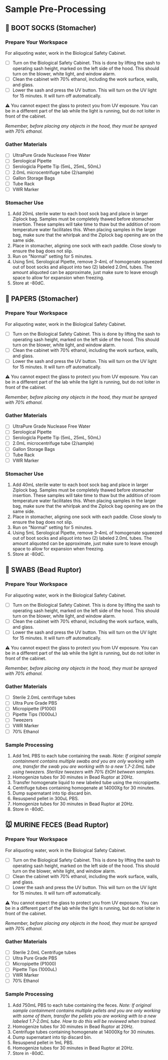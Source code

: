 # Sample Pre-Processing

## 🥾 BOOT SOCKS (Stomacher)

### Prepare Your Workspace

For aliquoting water, work in the Biological Safety Cabinet.

- [ ] Turn on the Biological Safety Cabinet. This is done by lifting the sash to operating sash height, marked on the left side of the hood. This should turn on the blower, white light, and window alarm. 
- [ ] Clean the cabinet with 70% ethanol, including the work surface, walls, and glass.
- [ ] Lower the sash and press the UV button. This will turn on the UV light for 15 minutes. It will turn off automatically. 

⚠️ You cannot expect the glass to protect you from UV exposure. You can be in a different part of the lab while the light is running, but do not loiter in front of the cabinet.

*Remember, before placing any objects in the hood, they must be sprayed with 70% ethanol.*

### Gather Materials

- [ ] UltraPure Grade Nuclease Free Water
- [ ] Serological Pipette
- [ ] Serologicla Pipette Tip (5mL, 25mL, 50mL)
- [ ] 2.0mL microcentrifuge tube (2/sample)
- [ ] Gallon Storage Bags
- [ ] Tube Rack
- [ ] VWR Marker

### Stomacher Use

1. Add 20mL sterile water to each boot sock bag and place in larger Ziplock bag. Samples must be completely thawed before stomacher insertion. These samples will take time to thaw but the addition of room temperature water facilitates this. When placing samples in the larger bag, make sure that the whirlpak and the Ziplock bag opening are on the same side. 
2. Place in stomacher, aligning one sock with each paddle. Close slowly to ensure the bag does not slip. 
3. Run on "Normal" setting for 5 minutes. 
4. Using 5mL Serological Pipette, remove 3-4mL of homogenate squeezed out of boot socks and aliquot into two (2) labeled 2.0mL tubes. The amount aliquoted can be approximate, just make sure to leave enough space to allow for expansion when freezing.
5. Store at -80dC. 

## 🧻 PAPERS (Stomacher)

### Prepare Your Workspace

For aliquoting water, work in the Biological Safety Cabinet.

- [ ] Turn on the Biological Safety Cabinet. This is done by lifting the sash to operating sash height, marked on the left side of the hood. This should turn on the blower, white light, and window alarm. 
- [ ] Clean the cabinet with 70% ethanol, including the work surface, walls, and glass.
- [ ] Lower the sash and press the UV button. This will turn on the UV light for 15 minutes. It will turn off automatically. 

⚠️ You cannot expect the glass to protect you from UV exposure. You can be in a different part of the lab while the light is running, but do not loiter in front of the cabinet.

*Remember, before placing any objects in the hood, they must be sprayed with 70% ethanol.*

### Gather Materials

- [ ] UltraPure Grade Nuclease Free Water
- [ ] Serological Pipette
- [ ] Serologicla Pipette Tip (5mL, 25mL, 50mL)
- [ ] 2.0mL microcentrifuge tube (2/sample)
- [ ] Gallon Storage Bags
- [ ] Tube Rack
- [ ] VWR Marker

### Stomacher Use

1. Add 40mL sterile water to each boot sock bag and place in larger Ziplock bag. Samples must be completely thawed before stomacher insertion. These samples will take time to thaw but the addition of room temperature water facilitates this. When placing samples in the larger bag, make sure that the whirlpak and the Ziplock bag opening are on the same side. 
2. Place in stomacher, aligning one sock with each paddle. Close slowly to ensure the bag does not slip. 
3. Run on "Normal" setting for 5 minutes. 
4. Using 5mL Serological Pipette, remove 3-4mL of homogenate squeezed out of boot socks and aliquot into two (2) labeled 2.0mL tubes. The amount aliquoted can be approximate, just make sure to leave enough space to allow for expansion when freezing.
5. Store at -80dC. 

## 🦠 SWABS (Bead Ruptor)

### Prepare Your Workspace

For aliquoting water, work in the Biological Safety Cabinet.

- [ ] Turn on the Biological Safety Cabinet. This is done by lifting the sash to operating sash height, marked on the left side of the hood. This should turn on the blower, white light, and window alarm. 
- [ ] Clean the cabinet with 70% ethanol, including the work surface, walls, and glass.
- [ ] Lower the sash and press the UV button. This will turn on the UV light for 15 minutes. It will turn off automatically. 

⚠️ You cannot expect the glass to protect you from UV exposure. You can be in a different part of the lab while the light is running, but do not loiter in front of the cabinet.

*Remember, before placing any objects in the hood, they must be sprayed with 70% ethanol.*

### Gather Materials

- [ ] Sterile 2.0mL centrifuge tubes
- [ ] Ultra Pure Grade PBS
- [ ] Micropipette (P1000)
- [ ] Pipette Tips (1000uL)
- [ ] Tweezers
- [ ] VWR Marker
- [ ] 70% Ethanol

### Sample Processing

1. Add 1mL PBS to each tube containing the swab. *Note: If original sample containment contains multiple swabs and you are only working with one, transfer the swab you are working with to a new 1.7-2.0mL tube using tweezers. Sterilize tweezers with 70% EtOH between samples.*
2. Homogenize tubes for 30 minutes in Bead Ruptor at 20Hz.
3. Transfer homogenate liquid to new labeled tube using the micropipette.
4. Centrifuge tubes containing homogenate at 14000Xg for 30 minutes.
5. Dump supernatant into tip discard bin.
6. Resuspend pellet in 300uL PBS.
7. Homogenize tubes for 30 minutes in Bead Ruptor at 20Hz.
8. Store in -80dC. 

## 🐭 MURINE FECES (Bead Ruptor)

### Prepare Your Workspace

For aliquoting water, work in the Biological Safety Cabinet.

- [ ] Turn on the Biological Safety Cabinet. This is done by lifting the sash to operating sash height, marked on the left side of the hood. This should turn on the blower, white light, and window alarm. 
- [ ] Clean the cabinet with 70% ethanol, including the work surface, walls, and glass.
- [ ] Lower the sash and press the UV button. This will turn on the UV light for 15 minutes. It will turn off automatically. 

⚠️ You cannot expect the glass to protect you from UV exposure. You can be in a different part of the lab while the light is running, but do not loiter in front of the cabinet.

*Remember, before placing any objects in the hood, they must be sprayed with 70% ethanol.*

### Gather Materials

- [ ] Sterile 2.0mL Centrifuge tubes
- [ ] Ultra Pure Grade PBS
- [ ] Micropipette (P1000)
- [ ] Pipette Tips (1000uL)
- [ ] VWR Marker
- [ ] 70% Ethanol

### Sample Processing

1. Add 750mL PBS to each tube containing the feces. *Note: If original sample containment contains multiple pellets and you are only working with some of them, transfer the pellets you are working with to a new labeled 1.7-2.0mL tube. How to do this will be reviewed when trained.*
2. Homogenize tubes for 30 minutes in Bead Ruptor at 20Hz.
3. Centrifuge tubes containing homogenate at 14000Xg for 30 minutes.
4. Dump supernatant into tip discard bin.
5. Resuspend pellet in 1mL PBS.
6. Homogenize tubes for 30 minutes in Bead Ruptor at 20Hz.
7. Store in -80dC.
